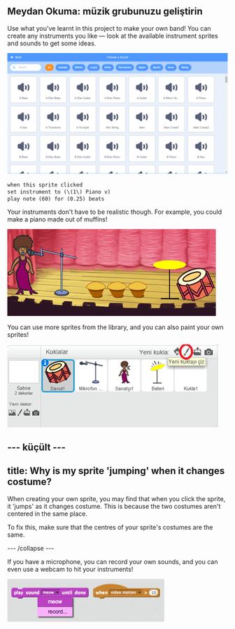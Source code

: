 ## Meydan Okuma: müzik grubunuzu geliştirin

Use what you've learnt in this project to make your own band! You can create any instruments you like — look at the available instrument sprites and sounds to get some ideas.

![ekran alıntısı](images/band-ideas-sounds.png)

```blocks3
when this sprite clicked
set instrument to (\(1\) Piano v)
play note (60) for (0.25) beats
```

Your instruments don't have to be realistic though. For example, you could make a piano made out of muffins!

![ekran görüntüsü](images/band-piano.png)

You can use more sprites from the library, and you can also paint your own sprites!

![ekran görüntüsü](images/band-draw.png)

## \--- küçült \---

## title: Why is my sprite 'jumping' when it changes costume?

When creating your own sprite, you may find that when you click the sprite, it 'jumps' as it changes costume. This is because the two costumes aren't centered in the same place.

To fix this, make sure that the centres of your sprite's costumes are the same.

\--- /collapse \---

If you have a microphone, you can record your own sounds, and you can even use a webcam to hit your instruments!

![ekran alıntısı](images/band-io.png)